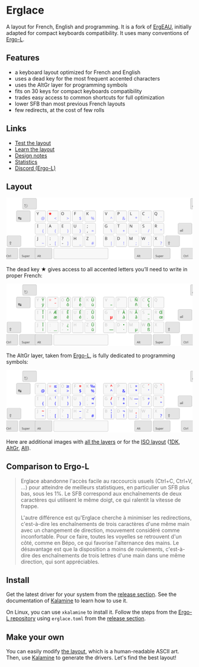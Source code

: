 # Erglace

A layout for French, English and programming. It is a fork of [ErgEAU][ergeau], initially adapted for compact keyboards compatibility. It uses many conventions of [Ergo-L][ergol].

[ergeau]: https://github.com/IgrecL/ErgEAU
[ergol]: https://ergol.org

## Features

- a keyboard layout optimized for French and English
- uses a dead key for the most frequent accented characters
- uses the AltGr layer for programming symbols
- fits on 30 keys for compact keyboards compatibility
- trades easy access to common shortcuts for full optimization
- lower SFB than most previous French layouts
- few redirects, at the cost of few rolls

## Links

- [Test the layout][test]
- [Learn the layout][learn]
- [Design notes](NOTES.md)
- [Statistics][stats]
- [Discord (Ergo-L)][discord]

[test]: https://ergol.org/stats#/erglace/ol40/en+fr
[learn]: https://ergol.org/dactylo
[discord]: https://discord.gg/RH34GjQEgC
[stats]: https://ergol.org/stats#/erglace/ol40/en+fr

## Layout

![base layout](img/erglace.svg)

The dead key ★ gives access to all accented letters you’ll need to write in proper French:

![dead key layout](img/erglace_1dk.svg)

The AltGr layer, taken from [Ergo-L][ergol], is fully dedicated to programming symbols:

![altgr layout](img/erglace_altgr.svg)

Here are additional images with [all the layers](img/erglace_all.svg) or for the [ISO layout](img/erglace_iso.svg) ([1DK](img/erglace_iso_1dk.svg), [AltGr](img/erglace_iso_altgr.svg), [All](img/erglace_iso_all.svg)).

## Comparison to Ergo-L

> Erglace abandonne l'accès facile au raccourcis usuels (Ctrl+C, Ctrl+V, ...) pour atteindre de meilleurs statistiques, en particulier un SFB plus bas, sous les 1%. Le SFB correspond aux enchaînements de deux caractères qui utilisent le même doigt, ce qui ralentit la vitesse de frappe.
>
> L'autre différence est qu'Erglace cherche à minimiser les redirections, c'est-à-dire les enchaînements de trois caractères d'une même main avec un changement de direction, mouvement considéré comme inconfortable. Pour ce faire, toutes les voyelles se retrouvent d'un côté, comme en Bépo, ce qui favorise l'alternance des mains. Le désavantage est que la disposition a moins de roulements, c'est-à-dire des enchaînements de trois lettres d'une main dans une même direction, qui sont appréciables.

## Install

Get the latest driver for your system from the [release section][releases]. See the documentation of [Kalamine][kalamine-layout] to learn how to use it.

On Linux, you can use `xkalamine` to install it. Follow the steps from the [Ergo-L repository][ergol-install] using `erglace.toml` from the [release section][releases].

[releases]: https://github.com/Lysquid/Erglace/releases
[kalamine-layout]: https://github.com/OneDeadKey/kalamine#using-distributable-layouts
[ergol-install]: https://github.com/Nuclear-Squid/ergol#install-linux-only

## Make your own

You can easily modify [the layout](erglace.toml), which is a human-readable ASCII art. Then, use [Kalamine][kalamine] to generate the drivers. Let's find the best layout!

[kalamine]: https://github.com/OneDeadKey/kalamine